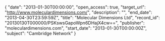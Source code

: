 {
  "date": "2013-01-30T00:00:00", 
  "open_access": true, 
  "target_url": "http://www.moleculardimensions.com/", 
  "description": "", 
  "end_date": "2013-04-30T23:59:59Z", 
  "title": "Molecular Dimensions Ltd", 
  "record_id": "20130130T000000/PSKswsGapoWpn6DHajX4cw==", 
  "publisher": "moleculardimensions.com", 
  "start_date": "2013-01-30T00:00:00Z", 
  "subject": "Cambridge Network"
}

